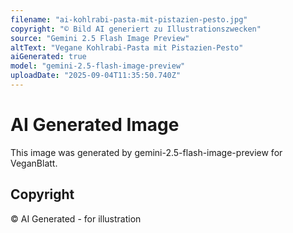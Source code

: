 ```yaml
---
filename: "ai-kohlrabi-pasta-mit-pistazien-pesto.jpg"
copyright: "© Bild AI generiert zu Illustrationszwecken"
source: "Gemini 2.5 Flash Image Preview"
altText: "Vegane Kohlrabi-Pasta mit Pistazien-Pesto"
aiGenerated: true
model: "gemini-2.5-flash-image-preview"
uploadDate: "2025-09-04T11:35:50.740Z"
---
```


# AI Generated Image

This image was generated by gemini-2.5-flash-image-preview for VeganBlatt.

## Copyright
© AI Generated - for illustration
